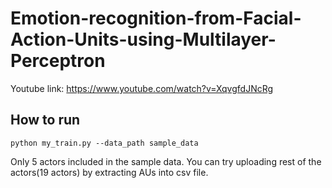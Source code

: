 # Emotion-recognition-from-Facial-Action-Units-using-Multilayer-Perceptron

Youtube link: https://www.youtube.com/watch?v=XqvgfdJNcRg

<h2>How to run</h2>

```
python my_train.py --data_path sample_data
```

Only 5 actors included in the sample data. 
You can try uploading rest of the actors(19 actors) by extracting AUs into csv file.
